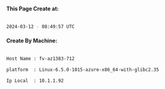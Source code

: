 
   
#### This Page Create at:

```bash

2024-03-12 - 08:49:57 UTC

```

#### Create By Machine:

```bash

Host Name : fv-az1383-712

platform  : Linux-6.5.0-1015-azure-x86_64-with-glibc2.35

Ip Local  : 10.1.1.92

```

